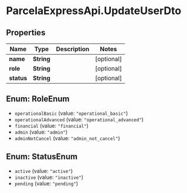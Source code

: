 # ParcelaExpressApi.UpdateUserDto

## Properties
Name | Type | Description | Notes
------------ | ------------- | ------------- | -------------
**name** | **String** |  | [optional] 
**role** | **String** |  | [optional] 
**status** | **String** |  | [optional] 

<a name="RoleEnum"></a>
## Enum: RoleEnum

* `operationalBasic` (value: `"operational_basic"`)
* `operationalAdvanced` (value: `"operational_advanced"`)
* `financial` (value: `"financial"`)
* `admin` (value: `"admin"`)
* `adminNotCancel` (value: `"admin_not_cancel"`)


<a name="StatusEnum"></a>
## Enum: StatusEnum

* `active` (value: `"active"`)
* `inactive` (value: `"inactive"`)
* `pending` (value: `"pending"`)

